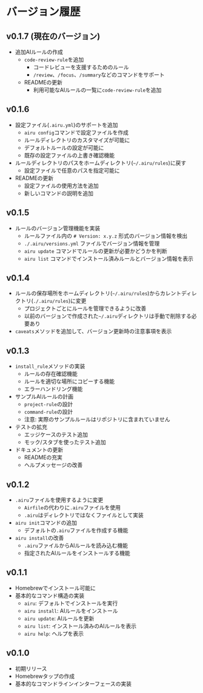 # バージョン履歴

## v0.1.7 (現在のバージョン)
- 追加AIルールの作成
  - `code-review-rule`を追加
    - コードレビューを支援するためのルール
    - `/review`、`/focus`、`/summary`などのコマンドをサポート
  - READMEの更新
    - 利用可能なAIルールの一覧に`code-review-rule`を追加

## v0.1.6
- 設定ファイル(`.airu.yml`)のサポートを追加
  - `airu config`コマンドで設定ファイルを作成
  - ルールディレクトリのカスタマイズが可能に
  - デフォルトルールの設定が可能に
  - 既存の設定ファイルの上書き確認機能
- ルールディレクトリのパスをホームディレクトリ(`~/.airu/rules`)に戻す
  - 設定ファイルで任意のパスを指定可能に
- READMEの更新
  - 設定ファイルの使用方法を追加
  - 新しいコマンドの説明を追加

## v0.1.5
- ルールのバージョン管理機能を実装
  - ルールファイル内の `# Version: x.y.z` 形式のバージョン情報を検出
  - `./.airu/versions.yml` ファイルでバージョン情報を管理
  - `airu update` コマンドでルールの更新が必要かどうかを判断
  - `airu list` コマンドでインストール済みルールとバージョン情報を表示

## v0.1.4
- ルールの保存場所をホームディレクトリ(`~/.airu/rules`)からカレントディレクトリ(`./.airu/rules`)に変更
  - プロジェクトごとにルールを管理できるように改善
  - 以前のバージョンで作成された`~/.airu`ディレクトリは手動で削除する必要あり
- `caveats`メソッドを追加して、バージョン更新時の注意事項を表示

## v0.1.3
- `install_rule`メソッドの実装
  - ルールの存在確認機能
  - ルールを適切な場所にコピーする機能
  - エラーハンドリング機能
- サンプルAIルールの計画
  - `project-rule`の設計
  - `command-rule`の設計
  - 注意: 実際のサンプルルールはリポジトリに含まれていません
- テストの拡充
  - エッジケースのテスト追加
  - モック/スタブを使ったテスト追加
- ドキュメントの更新
  - READMEの充実
  - ヘルプメッセージの改善

## v0.1.2
- `.airu`ファイルを使用するように変更
  - `Airfile`の代わりに`.airu`ファイルを使用
  - `.airu`はディレクトリではなくファイルとして実装
- `airu init`コマンドの追加
  - デフォルトの`.airu`ファイルを作成する機能
- `airu install`の改善
  - `.airu`ファイルからAIルールを読み込む機能
  - 指定されたAIルールをインストールする機能

## v0.1.1
- Homebrewでインストール可能に
- 基本的なコマンド構造の実装
  - `airu`: デフォルトでインストールを実行
  - `airu install`: AIルールをインストール
  - `airu update`: AIルールを更新
  - `airu list`: インストール済みのAIルールを表示
  - `airu help`: ヘルプを表示

## v0.1.0
- 初期リリース
- Homebrewタップの作成
- 基本的なコマンドラインインターフェースの実装
